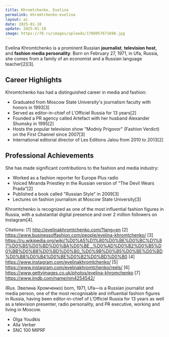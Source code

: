 ```yaml
---
title: Khromtchenko, Evelina
permalink: khromtchenko-evelina
layout: ai
date: 2025-01-10
update: 2025-01-18
image: https://78.ru/images/uploads/1708957671698.jpg
---
```

Evelina Khromtchenko is a prominent Russian **journalist**, **television host**, and **fashion media personality**. Born on February 27, 1971, in Ufa, Russia, she comes from a family of an economist and a Russian language teacher[2][3].

## Career Highlights

Khromtchenko has had a distinguished career in media and fashion:

- Graduated from Moscow State University's journalism faculty with honors in 1993[3]
- Served as editor-in-chief of L'Officiel Russia for 13 years[2]
- Founded a PR agency called Artefact with her husband Alexander Shumsky in 1995[2]
- Hosts the popular television show "Modniy Prigovor" (Fashion Verdict) on the First Channel since 2007[3]
- International editorial director of Les Editions Jalou from 2010 to 2013[2]

## Professional Achievements

She has made significant contributions to the fashion and media industry:
- Worked as a fashion reporter for Europe Plus radio
- Voiced Miranda Priestley in the Russian version of "The Devil Wears Prada"[2]
- Published a book called "Russian Style" in 2009[3]
- Lectures on fashion journalism at Moscow State University[3]

Khromtchenko is recognized as one of the most influential fashion figures in Russia, with a substantial digital presence and over 2 million followers on Instagram[4].

Citations:
[1] http://evelinakhromtchenko.com/?lang=en
[2] https://www.businessoffashion.com/people/evelina-khromtchenko/
[3] https://ru.wikipedia.org/wiki/%D0%A5%D1%80%D0%BE%D0%BC%D1%87%D0%B5%D0%BD%D0%BA%D0%BE,_%D0%AD%D0%B2%D0%B5%D0%BB%D0%B8%D0%BD%D0%B0_%D0%9B%D0%B5%D0%BE%D0%BD%D0%B8%D0%B4%D0%BE%D0%B2%D0%BD%D0%B0
[4] https://www.instagram.com/evelinakhromtchenko/
[5] https://www.instagram.com/evelinakhromtchenko/reels/
[6] https://www.gettyimages.co.uk/photos/evelina-khromchenko
[7] https://www.imdb.com/name/nm4254542/

(Rus. Эвелина Хромченко) born, 1971, Ufa—is a Russian journalist and media person, one of the most recognisable and influential fashion figures in Russia, having been editor-in-chief of L’Officiel Russia for 13 years as well as a television presenter, radio personality, and PR executive, working and living in Moscow.

+ Olga Youdkis
+ Alla Verber
+ SNC 100 MIPRF
